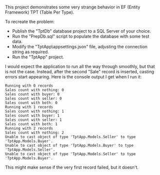 This project demonstrates some very strange behavior in EF (Entity Framework) TPT (Table Per Type).

To recreate the problem:
 - Publish the "TptDb" database project to a SQL Server of your choice.
 - Run the "PrepDb.sql" script to populate the database with some test data.
 - Modify the "TptApp\appsettings.json" file, adjusting the connection string as required.
 - Run the "TptApp" project.

I would expect the application to run all the way through smoothly, but that is not the case.
Instead, after the second "Sale" record is inserted, casting errors start appearing.
Here is the console output I get when I run it:
```
Running with 0 records
Sales count with nothing: 0
Sales count with buyer: 0
Sales count with seller: 0
Sales count with both: 0
Running with 1 records
Sales count with nothing: 1
Sales count with buyer: 1
Sales count with seller: 1
Sales count with both: 1
Running with 2 records
Sales count with nothing: 2
Unable to cast object of type 'TptApp.Models.Seller' to type 'TptApp.Models.Buyer'.
Unable to cast object of type 'TptApp.Models.Buyer' to type 'TptApp.Models.Seller'.
Unable to cast object of type 'TptApp.Models.Seller' to type 'TptApp.Models.Buyer'.
```

This might make sense if the very first record failed, but it doesn't.